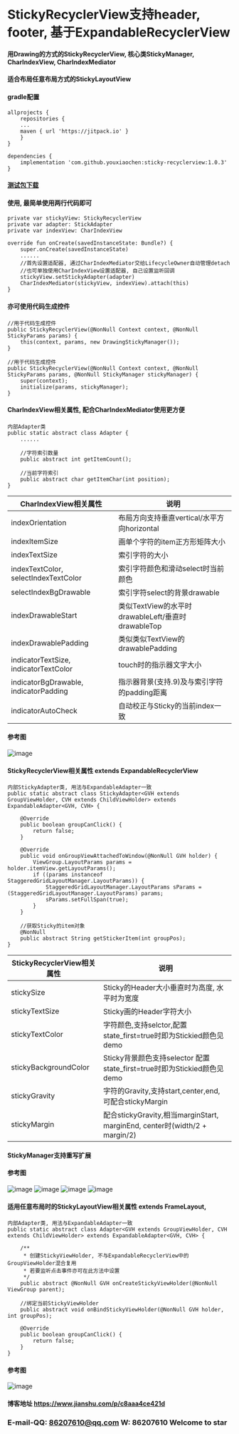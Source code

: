 # StickyRecyclerView支持header, footer, 基于ExpandableRecyclerView
#### 用Drawing的方式的StickyRecyclerView, 核心类StickyManager, CharIndexView, CharIndexMediator
#### 适合布局任意布局方式的StickyLayoutView

#### gradle配置
```
allprojects {
    repositories {
    ...
    maven { url 'https://jitpack.io' }
    }  
}

dependencies {
    implementation 'com.github.youxiaochen:sticky-recyclerview:1.0.3'
}
```

#### [测试包下载](image-and-apk/sticky-recyclerview-demo.apk)

#### 使用, 最简单使用两行代码即可
```
private var stickyView: StickyRecyclerView
private var adapter: StickAdapter
private var indexView: CharIndexView

override fun onCreate(savedInstanceState: Bundle?) {
    super.onCreate(savedInstanceState)
    ......
    //首先设置适配器, 通过CharIndexMediator交给LifecycleOwner自动管理detach
    //也可单独使用CharIndexView设置适配器, 自己设置监听回调
    stickyView.setStickyAdapter(adapter)
    CharIndexMediator(stickyView, indexView).attach(this)
}

```

#### 亦可使用代码生成控件
```
//用于代码生成控件
public StickyRecyclerView(@NonNull Context context, @NonNull StickyParams params) {
    this(context, params, new DrawingStickyManager());
}

//用于代码生成控件
public StickyRecyclerView(@NonNull Context context, @NonNull StickyParams params, @NonNull StickyManager stickyManager) {
    super(context);
    initialize(params, stickyManager);
}
```

#### CharIndexView相关属性, 配合CharIndexMediator使用更方便
```
内部Adapter类
public static abstract class Adapter {
    ......
    
    //字符索引数量
    public abstract int getItemCount();

    //当前字符索引
    public abstract char getItemChar(int position);
}
```
| CharIndexView相关属性                     | 说明                                     |
|---------------------------------------|----------------------------------------|
| indexOrientation                      | 布局方向支持垂直vertical/水平方向horizontal        |
| indexItemSize                         | 画单个字符的item正方形矩阵大小                      |
| indexTextSize                         | 索引字符的大小                                |
| indexTextColor, selectIndexTextColor  | 索引字符颜色和滑动select时当前颜色                   |
| selectIndexBgDrawable                 | 索引字符select的背景drawable                  |
| indexDrawableStart                    | 类似TextView的水平时drawableLeft/垂直时drawableTop |
| indexDrawablePadding                  | 类似类似TextView的drawablePadding           |
| indicatorTextSize, indicatorTextColor | touch时的指示器文字大小                         |
| indicatorBgDrawable, indicatorPadding | 指示器背景(支持.9)及与索引字符的padding距离            |
| indicatorAutoCheck                    | 自动校正与Sticky的当前index一致                  |

#### 参考图
![image](image-and-apk/CharIndexView.png)

#### StickyRecyclerView相关属性 extends ExpandableRecyclerView
```
内部StickyAdapter类, 用法与ExpandableAdapter一致
public static abstract class StickyAdapter<GVH extends GroupViewHolder, CVH extends ChildViewHolder> extends ExpandableAdapter<GVH, CVH> {

    @Override
    public boolean groupCanClick() {
        return false;
    }

    @Override
    public void onGroupViewAttachedToWindow(@NonNull GVH holder) {
        ViewGroup.LayoutParams params = holder.itemView.getLayoutParams();
        if ((params instanceof StaggeredGridLayoutManager.LayoutParams)) {
            StaggeredGridLayoutManager.LayoutParams sParams = (StaggeredGridLayoutManager.LayoutParams) params;
            sParams.setFullSpan(true);
        }
    }

    //获取Sticky的item对象
    @NonNull
    public abstract String getStickerItem(int groupPos);
}
```
| StickyRecyclerView相关属性   | 说明                                                                    |
|--------------------------|-----------------------------------------------------------------------|
| stickySize               | Sticky的Header大小垂直时为高度, 水平时为宽度                                         |
| stickyTextSize           | Sticky画的Header字符大小                                                    |
| stickyTextColor          | 字符颜色,支持selctor,配置state_first=true时即为Stickied颜色见demo                   |
| stickyBackgroundColor    | Sticky背景颜色支持selector 配置state_first=true时即为Stickied颜色见demo             |
| stickyGravity            | 字符的Gravity,支持start,center,end, 可配合stickyMargin                        |
| stickyMargin             | 配合stickyGravity,相当marginStart, marginEnd, center时(width/2 + margin/2) |

#### StickyManager支持重写扩展

#### 参考图
![image](image-and-apk/gradient.gif)
![image](image-and-apk/CharIndexView.gif)
![image](image-and-apk/horizontal.gif)
![image](image-and-apk/some-LayouManager.gif)

#### 适用任意布局时的StickyLayoutView相关属性 extends FrameLayout, 
```
内部Adapter类, 用法与ExpandableAdapter一致
public static abstract class Adapter<GVH extends GroupViewHolder, CVH extends ChildViewHolder> extends ExpandableAdapter<GVH, CVH> {

    /**
     * 创建StickyViewHolder, 不与ExpandableRecyclerView中的GroupViewHolder混合复用
     * 若要监听点击事件亦可在此方法中设置
     */
    public abstract @NonNull GVH onCreateStickyViewHolder(@NonNull ViewGroup parent);

    //绑定当前StickyViewHolder
    public abstract void onBindStickyViewHolder(@NonNull GVH holder, int groupPos);

    @Override
    public boolean groupCanClick() {
        return false;
    }
}
```
#### 参考图
![image](image-and-apk/StickyLayoutView.gif)

#### 博客地址 https://www.jianshu.com/p/c8aaa4ce421d

### E-mail-QQ: 86207610@qq.com  W: 86207610   Welcome to star